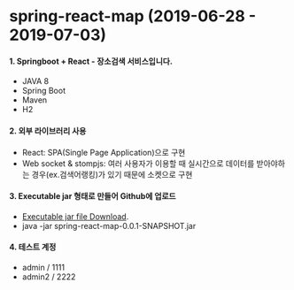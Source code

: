 # spring-react-map (2019-06-28 - 2019-07-03)

#### 1. Springboot + React - 장소검색 서비스입니다.
- JAVA 8
- Spring Boot
- Maven
- H2

#### 2. 외부 라이브러리 사용
- React: SPA(Single Page Application)으로 구현
- Web socket & stompjs: 여러 사용자가 이용할 때 실시간으로 데이터를 받아야하는 경우(ex.검색어랭킹)가 있기 때문에 소켓으로 구현

#### 3. Executable jar 형태로 만들어 Github에 업로드
- [Executable jar file Download](https://github.com/dazzul94/spring-react-map/raw/master/deploy/spring-react-map-0.0.1-SNAPSHOT.jar).
- java -jar spring-react-map-0.0.1-SNAPSHOT.jar

#### 4. 테스트 계정
- admin / 1111
- admin2 / 2222
